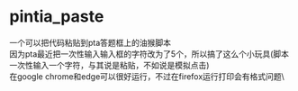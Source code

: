 # pintia_paste
一个可以把代码粘贴到pta答题框上的油猴脚本  
因为pta最近把一次性输入输入框的字符改为了5个，所以搞了这么个小玩具(脚本一次性输入一个字符，与其说是粘贴，不如说是模拟点击)\
在google chrome和edge可以很好运行，不过在firefox运行打印会有格式问题\
